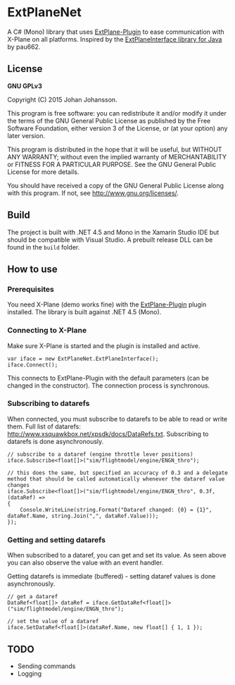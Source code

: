 # ExtPlaneNet
A C# (Mono) library that uses [ExtPlane-Plugin](https://github.com/vranki/ExtPlane) to ease communication with X-Plane on all platforms. Inspired by the [ExtPlaneInterface library for Java](https://github.com/pau662/ExtPlaneInterface) by pau662.

## License
**GNU GPLv3**

Copyright (C) 2015  Johan Johansson.

This program is free software: you can redistribute it and/or modify
it under the terms of the GNU General Public License as published by
the Free Software Foundation, either version 3 of the License, or
(at your option) any later version.

This program is distributed in the hope that it will be useful,
but WITHOUT ANY WARRANTY; without even the implied warranty of
MERCHANTABILITY or FITNESS FOR A PARTICULAR PURPOSE.  See the
GNU General Public License for more details.

You should have received a copy of the GNU General Public License
along with this program.  If not, see <http://www.gnu.org/licenses/>.

## Build
The project is built with .NET 4.5 and Mono in the Xamarin Studio IDE but should be compatible with Visual Studio. A prebuilt release DLL can be found in the `build` folder.

## How to use
### Prerequisites
You need X-Plane (demo works fine) with the [ExtPlane-Plugin](https://github.com/vranki/ExtPlane) plugin installed. The library is built against .NET 4.5 (Mono).

### Connecting to X-Plane
Make sure X-Plane is started and the plugin is installed and active.

```
var iface = new ExtPlaneNet.ExtPlaneInterface();
iface.Connect();
```

This connects to ExtPlane-Plugin with the default parameters (can be changed in the constructor). The connection process is synchronous.

### Subscribing to datarefs
When connected, you must subscribe to datarefs to be able to read or write them. Full list of datarefs: http://www.xsquawkbox.net/xpsdk/docs/DataRefs.txt. Subscribing to datarefs is done asynchronously.

```
// subscribe to a dataref (engine throttle lever positions)
iface.Subscribe<float[]>("sim/flightmodel/engine/ENGN_thro");

// this does the same, but specified an accuracy of 0.3 and a delegate method that should be called automatically whenever the dataref value changes
iface.Subscribe<float[]>("sim/flightmodel/engine/ENGN_thro", 0.3f, (dataRef) =>
{
    Console.WriteLine(string.Format("Dataref changed: {0} = {1}", dataRef.Name, string.Join(",", dataRef.Value)));
});
```

### Getting and setting datarefs
When subscribed to a dataref, you can get and set its value. As seen above you can also observe the value with an event handler.

Getting datarefs is immediate (buffered) - setting dataref values is done asynchronously.

```
// get a dataref
DataRef<float[]> dataRef = iface.GetDataRef<float[]>("sim/flightmodel/engine/ENGN_thro");

// set the value of a dataref
iface.SetDataRef<float[]>(dataRef.Name, new float[] { 1, 1 });
```

## TODO
* Sending commands
* Logging
